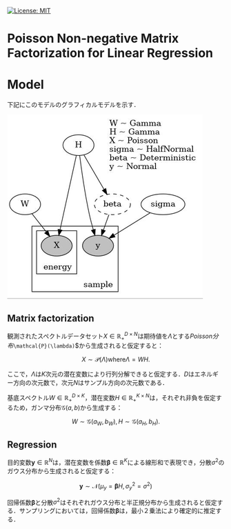 [![License: MIT](https://img.shields.io/badge/License-MIT-yellow.svg)](https://opensource.org/licenses/MIT)

# Poisson Non-negative Matrix Factorization for Linear Regression

# Model
下記にこのモデルのグラフィカルモデルを示す．

![image](image/prob_model.jpg)

## Matrix factorization
観測されたスペクトルデータセット$`X \in \mathbb{R}_{+}^{D \times N}`$は期待値を$`\Lambda`$とする$Poisson分布$`\mathcal{P}(\lambda)`$から生成されると仮定すると：

$$
    X \sim \mathcal{P}(\Lambda)　\text{where}　\Lambda = WH.
$$

ここで，$`\Lambda`$は$`K`$次元の潜在変数により行列分解できると仮定する．$D$はエネルギー方向の次元数で，次元$N$はサンプル方向の次元数である．

基底スペクトル$`W \in \mathbb{R}_{+}^{D \times K}`$，潜在変数$`H \in \mathbb{R}_{+}^{K \times N}`$は，それぞれ非負を仮定するため，ガンマ分布$`\mathcal{G}(a, b)`$から生成する：

$$
    W \sim \mathcal{G}(a_W, b_W), \text{}　H \sim \mathcal{G}(a_H, b_H).
$$

## Regression
目的変数$`\boldsymbol{y} \in \mathbb{R}^{N}`$は，潜在変数を係数$`\boldsymbol{\beta} \in \mathbb{R}^{K}`$による線形和で表現でき，分散$`\sigma^2`$のガウス分布から生成されると仮定する：

$$
    \boldsymbol{y} \sim \mathcal{N}(\mu_y = \boldsymbol{\beta} H, \sigma_y^2=\sigma^2)
$$

回帰係数$`\boldsymbol{\beta}`$と分散$`\sigma^2`$はそれぞれガウス分布と半正規分布から生成されると仮定する．サンプリングにおいては，回帰係数$`\boldsymbol{\beta}`$は，最小２乗法により確定的に推定する．
